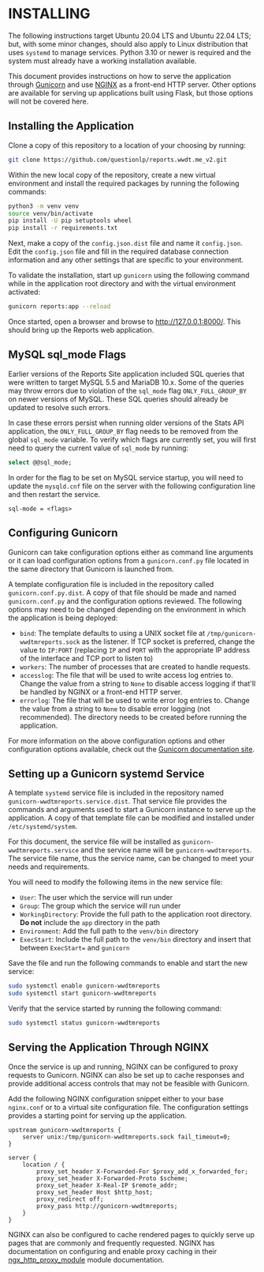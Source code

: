 # INSTALLING

The following instructions target Ubuntu 20.04 LTS and Ubuntu 22.04 LTS; but, with some minor changes, should also apply to Linux distribution that uses
`systemd` to manage services. Python 3.10 or newer is required and the system must already have a working installation available.

This document provides instructions on how to serve the application through [Gunicorn](https://gunicorn.org) and use [NGINX](https://nginx.org/) as a front-end HTTP server. Other options are available for serving up applications built using Flask, but those options will not be covered here.

## Installing the Application

Clone a copy of this repository to a location of your choosing by running:

```bash
git clone https://github.com/questionlp/reports.wwdt.me_v2.git
```

Within the new local copy of the repository, create a new virtual environment and install the required packages by running the following commands:

```bash
python3 -m venv venv
source venv/bin/activate
pip install -U pip setuptools wheel
pip install -r requirements.txt
```

Next, make a copy of the `config.json.dist` file and name it `config.json`. Edit the `config.json` file and fill in the required database connection information and any other settings that are specific to your environment.

To validate the installation, start up `gunicorn` using the following command while in the application root directory and with the virtual environment activated:

```bash
gunicorn reports:app --reload
```

Once started, open a browser and browse to <http://127.0.0.1:8000/>. This should bring up the Reports web application.

## MySQL sql_mode Flags

Earlier versions of the Reports Site application included SQL queries that were written to target MySQL 5.5 and MariaDB 10.x. Some of the queries may throw errors due to violation of the `sql_mode` flag `ONLY_FULL_GROUP_BY` on newer versions of MySQL. These SQL queries should already be updated to resolve such errors.

In case these errors persist when running older versions of the Stats API application, the `ONLY_FULL_GROUP_BY` flag needs to be removed from the global `sql_mode` variable. To verify which flags are currently set, you will first need to query the current value of `sql_mode` by running:

```sql
select @@sql_mode;
```

In order for the flag to be set on MySQL service startup, you will need to update the `mysqld.cnf` file on the server with the following configuration line and then restart the service.

```text
sql-mode = <flags>
```

## Configuring Gunicorn

Gunicorn can take configuration options either as command line arguments or it can load configuration options from a `gunicorn.conf.py` file located in the same directory that Gunicorn is launched from.

A template configuration file is included in the repository called `gunicorn.conf.py.dist`. A copy of that file should be made and named `gunicorn.conf.py` and the configuration options reviewed. The following options may need to be changed depending on the environment in which the application is being deployed:

* `bind`: The template defaults to using a UNIX socket file at
`/tmp/gunicorn-wwdtmreports.sock` as the listener. If TCP socket is preferred, change the value to `IP:PORT` (replacing `IP` and `PORT` with the appropriate IP address of the interface and TCP port to listen to)
* `workers`: The number of processes that are created to handle requests.
* `accesslog`: The file that will be used to write access log entries to. Change the value from a string to `None` to disable access logging if that'll be handled by NGINX or a front-end HTTP server.
* `errorlog`: The file that will be used to write error log entries to. Change the value from a string to `None` to disable error logging (not recommended). The directory needs to be created before running the application.

For more information on the above configuration options and other configuration options available, check out the [Gunicorn documentation site](https://docs.gunicorn.org/en/stable/settings.html).

## Setting up a Gunicorn systemd Service

A template `systemd` service file is included in the repository named `gunicorn-wwdtmreports.service.dist`. That service file provides the commands and arguments used to start a Gunicorn instance to serve up the application. A copy of that template file can be modified and installed under `/etc/systemd/system`.

For this document, the service file will be installed as `gunicorn-wwdtmreports.service` and the service name will be `gunicorn-wwdtmreports`. The service file name, thus the service name, can be changed to meet your needs and requirements.

You will need to modify the following items in the new service file:

* `User`: The user which the service will run under
* `Group`: The group which the service will run under
* `WorkingDirectory`: Provide the full path to the application root directory. **Do not** include the `app` directory in the path
* `Environment`: Add the full path to the `venv/bin` directory
* `ExecStart`: Include the full path to the `venv/bin` directory and insert that between `ExecStart=` and `gunicorn`

Save the file and run the following commands to enable and start the new service:

```bash
sudo systemctl enable gunicorn-wwdtmreports
sudo systemctl start gunicorn-wwdtmreports
```

Verify that the service started by running the following command:

```bash
sudo systemctl status gunicorn-wwdtmreports
```

## Serving the Application Through NGINX

Once the service is up and running, NGINX can be configured to proxy requests to Gunicorn. NGINX can also be set up to cache responses and provide additional access controls that may not be feasible with Gunicorn.

Add the following NGINX configuration snippet either to your base `nginx.conf` or to a virtual site configuration file. The configuration settings provides a starting point for serving up the application.

```nginx
upstream gunicorn-wwdtmreports {
    server unix:/tmp/gunicorn-wwdtmreports.sock fail_timeout=0;
}

server {
    location / {
        proxy_set_header X-Forwarded-For $proxy_add_x_forwarded_for;
        proxy_set_header X-Forwarded-Proto $scheme;
        proxy_set_header X-Real-IP $remote_addr;
        proxy_set_header Host $http_host;
        proxy_redirect off;
        proxy_pass http://gunicorn-wwdtmreports;
    }
}
```

NGINX can also be configured to cache rendered pages to quickly serve up pages that are commonly and frequently requested. NGINX has documentation on configuring and enable proxy caching in their [ngx_http_proxy_module](https://nginx.org/en/docs/http/ngx_http_proxy_module.html) module documentation.
